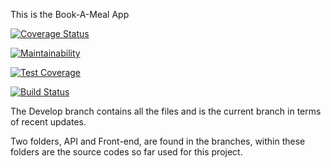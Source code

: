 This is the Book-A-Meal App

[![Coverage Status](https://coveralls.io/repos/github/Benneee/MealApp/badge.svg?branch=ft-Travis-CI-setup)](https://coveralls.io/github/Benneee/MealApp?branch=ft-Travis-CI-setup)

[![Maintainability](https://api.codeclimate.com/v1/badges/65e6310d05f8043783df/maintainability)](https://codeclimate.com/github/Benneee/MealApp/maintainability)


[![Test Coverage](https://api.codeclimate.com/v1/badges/65e6310d05f8043783df/test_coverage)](https://codeclimate.com/github/Benneee/MealApp/test_coverage)

[![Build Status](https://travis-ci.org/Benneee/MealApp.svg?branch=master)](https://travis-ci.org/Benneee/MealApp)

The Develop branch contains all the files and is the current branch in terms of recent updates. 


Two folders, API and Front-end, are found in the branches, within these folders are the source codes so far used for this project.


